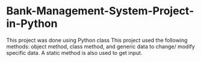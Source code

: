 # Bank-Management-System-Project-in-Python
This project was done using Python class
This project used the following methods: object method, class method, and generic data to change/ modify specific data.
A static method is also used to get input.
